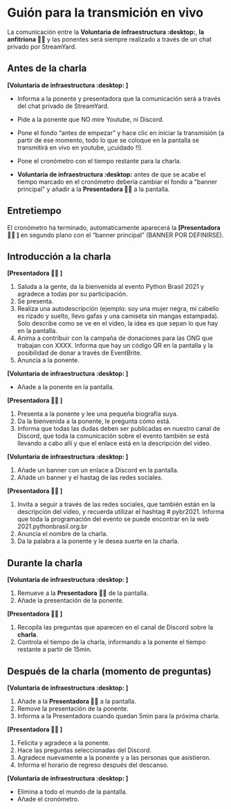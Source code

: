 # Guión para la transmición en vivo

La comunicación entre la **Voluntaria de infraestructura :desktop:**, **la anfitriona :woman_juggling:** y las ponentes será siempre realizado a través de un chat privado por StreamYard.

## Antes de la charla

**[Voluntaria de infraestructura :desktop: ]**

- Informa a la ponente y presentadora que la comunicación será a través del chat privado de StreamYard.
- Pide a la ponente que NO mire Youtube, ni Discord.
- Pone el fondo “antes de empezar” y hace clic en iniciar la transmisión (a partir de ese momento, todo lo que se coloque en la pantalla se transmitirá en vivo en youtube, ¡¡cuidado !!).
- Pone el cronómetro con el tiempo restante para la charla.

- **Voluntaria de infraestructura :desktop:** antes de que se acabe el tiempo marcado en el cronómetro debería cambiar el fondo a "banner principal" y añadir a la **Presentadora :woman_juggling:** a la pantalla.

## Entretiempo
El cronómetro ha terminado, automaticamente aparecerá la **[Presentadora :woman_juggling: ]** en segundo plano con el “banner principal” (BANNER POR DEFINIRSE).

## Introducción a la charla

**[Presentadora :woman_juggling: ]**
1. Saluda a la gente, da la bienvenida al evento Python Brasil 2021 y agradece a todas por su participación. 
2. Se presenta.
3. Realiza una autodescripción (ejemplo: soy una mujer negra, mi cabello es rizado y suelto, llevo gafas y una camiseta sin mangas estampada). Solo describe como se ve en el video, la idea es que sepan lo que hay en la pantalla.
4. Anima a contribuir con la campaña de donaciones para las ONG que trabajan con XXXX. Informa que hay un código QR en la pantalla y la posibilidad de donar a través de EventBrite.
5. Anuncia a la ponente.

**[Voluntaria de infraestructura :desktop: ]**
- Añade a la ponente en la pantalla.

**[Presentadora :woman_juggling: ]**

1. Presenta a la ponente y lee una pequeña biografía suya.
2. Da la bienvenida a la ponente, le pregunta cómo está.
3. Informa que todas las dudas deben ser publicadas en nuestro canal de Discord, que toda la comunicación sobre el evento también se está llevando a cabo allí y que el enlace está en la descripción del video.

**[Voluntaria de infraestructura :desktop: ]**
1. Añade un banner con un enlace a Discord en la pantalla.
2. Añade un banner y el hastag de las redes sociales.

**[Presentadora :woman_juggling: ]**
1. Invita a seguir a través de las redes sociales, que también están en la descripción del video, y recuerda utilizar el hashtag # pybr2021.
Informa que toda la programación del evento se puede encontrar en la web 2021.pythonbrasil.org.br
2. Anuncia el nombre de la charla.
3. Da la palabra a la ponente y le desea suerte en la charla.

## Durante la charla

**[Voluntaria de infraestructura :desktop: ]**
1. Remueve a la **Presentadora** :woman_juggling: de la pantalla.
2. Añade la presentación de la ponente.

**[Presentadora :woman_juggling: ]**
1. Recopila las preguntas que aparecen en el canal de Discord sobre la **charla**.
2. Controla el tiempo de la charla, informando a la ponente el tiempo restante a partir de 15min.

## Después de la charla (momento de preguntas)

**[Voluntaria de infraestructura :desktop: ]**
1. Añade a la **Presentadora :woman_juggling:** a la pantalla.
2. Remove la presentación de la ponente.
3. Informa a la Presentadora cuando quedan 5min para la próxima charla.

**[Presentadora :woman_juggling: ]**
1. Felicita y agradece a la ponente. 
2. Hace las preguntas seleccionadas del Discord.
3. Agradece nuevamente a la ponente y a las personas que asistieron.
4. Informa el horario de regreso después del descanso.
   
**[Voluntaria de infraestructura :desktop: ]**  
- Elimina a todo el mundo de la pantalla.
- Añade el cronómetro.
